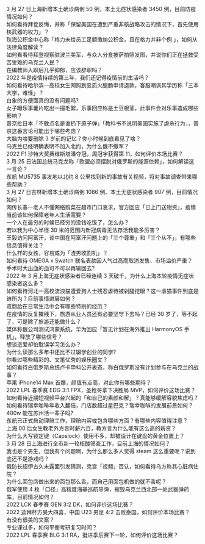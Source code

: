 3 月 27 日上海新增本土确诊病例 50 例，本土无症状感染者 3450 例，目前防疫情况如何？  
如何看待拜登反悔，并称「保留美国在遭到严重非核战略攻击的情况下，首先使用核武器的权力」？  
珠海公积金中心称「格力未给员工足额缴纳公积金，且在格力并非个例 」，如何从法律角度解读？  
如何看看待拜登视察驻波兰美军，与众人分食披萨拍照发图，并说你们正在拯救受苦受难的乌克兰人民？  
在编教师入职后几乎抑郁，应该辞职吗？  
2022 年是疫情持续的第三年，我们还记得疫情前的生活吗？  
如何看待哈尔滨一高校女生网购到变质火腿肠申请退款，客服嘲讽其学历称「三本大学，难怪」？  
白象的方便面真的没有问题吗?  
女子曝乐事薯片吃出一撮毛絮，乐事回应称是土豆根茎，此事件会对乐事造成哪些影响？  
普京批日本「不敢点名是谁扔下原子弹」「教科书不说明美国实施了虐杀行为」，普京这番言论可能出于哪些考虑？  
大脑为啥要删除 3 岁前的记忆？你小时候到底看见了啥？  
乌克兰已经明确表明不加入北约，为什么俄不撤军？  
2022 F1 沙特大奖赛维斯塔潘夺冠，周冠宇获得第 11，如何评价本场比赛？  
3 月 25 日法国总统马克龙称「欧盟必须摆脱对俄罗斯的能源依赖」，如何解读这一言论？  
东航 MU5735 事发地以北约 8 公里找到新的事故有关视频，将对事故调查带来哪些帮助？  
3 月 27 日吉林新增本土确诊病例 1086 例、本土无症状感染者 907 例，目前情况如何？  
网传长春一老人不懂网络购菜在超市门口哀求，官方回应「已上门送物资」，疫情当前该如何保障老年人生活需要？  
一个人在最穷的时候已经穷的没钱吃饭了，怎么办？  
若以我为中心半径 30 米的范围内新冠病毒无法存活我能多厉害？  
王毅访问阿富汗，谈中国在阿富汗问题上的「三个尊重」和「三个从不」，有哪些信息值得关注？  
什么样的女孩，容易成为「渣男收割机」？  
如何看待 OMEGA x Swatch 联名表款因人气过高而取消发售、市场溢价严重？  
手术时大出血的血可不可以再输回去?  
2022 年 3 月上海无症状感染者已经连续 3 天破千，为什么上海本轮疫情无症状感染者这么多？  
如何看待河北一高校流浪猫遭爱狗人士残忍虐待被剁腿挖眼？这一虐猫事件到底是谁所为？目前事情进展如何？  
双胞胎在日常生活中会有哪些特别的经历？  
在疫情的反复摧残下，旅游从业人员还有必要坚守下去吗？已经 30 岁了，等不起了，可是除了旅游还能做什么？  
媒体称俄公司测试鸿蒙系统，华为回应「暂无计划在海外推出 HarmonyOS 手机」，释放了哪些信号？  
想谈恋爱却怕耽误学习怎么办？  
为什么读那么多年书还比不过辍学创业的同学?  
你看过哪些精彩的、文笔优秀的娱乐圈文？  
如何看待白俄罗斯总统卢卡申科公开表态，称白俄罗斯没有计划参与在乌克兰的战事？  
苹果 iPhone14 Max 首爆，颜值有点高，对此你有哪些期待？  
2022 LPL 春季赛 EDG 3:1 FPX，圣枪哥拿下决胜局 MVP，如何评价这场比赛？  
如何看待近期短视频平台兴起的「和自己的素颜和解」？真能够缓解容貌焦虑吗？  
如何看待瑞幸咖啡年收入翻倍，门店数超过星巴克？瑞幸咖啡的发展前景如何？  
400w 能在苏州活一辈子吗?  
东航已正式启动理赔工作，理赔内容或包含哪些方面？有哪些内容值得注意？  
上海 00 后女生教老外方言时薪六百，教方言为什么能有这么高的薪资？  
为什么大写锁定键（Capslock）使用不多，却被设计在键盘的黄金位置上？  
3 月 28 日上海进行全市新一轮核酸筛查工作，目前上海的情况如何？  
我也是个男生，但我有个问题啊，为什么那么多人觉得 steam 这么重要呢？说到底还不是游戏吗？  
俄防长绍伊古久未露面引发猜测，克宫「视频」否认，如何看待乌方称其心脏病住院？  
为什么面包店做出来的面包那么香，而自己用面包机做的就不香呢？  
俄军使用 4 枚「口径」高精度海基巡航导弹，摧毁乌克兰西北部一处武器弹药库，目前情况如何？  
2022 LCK 春季赛 GEN 3:2 DK，如何评价这场比赛？  
2022 迪拜杯方昊大四喜，中国 U23  男足 4:2 击败泰国，如何评价本场比赛？  
有没有很美的文案？  
专业课过多，如何平衡考研复习时间？  
2022 LPL 春季赛 BLG 3:1 RA，挺进季后赛下一轮，如何评价这场比赛？  
